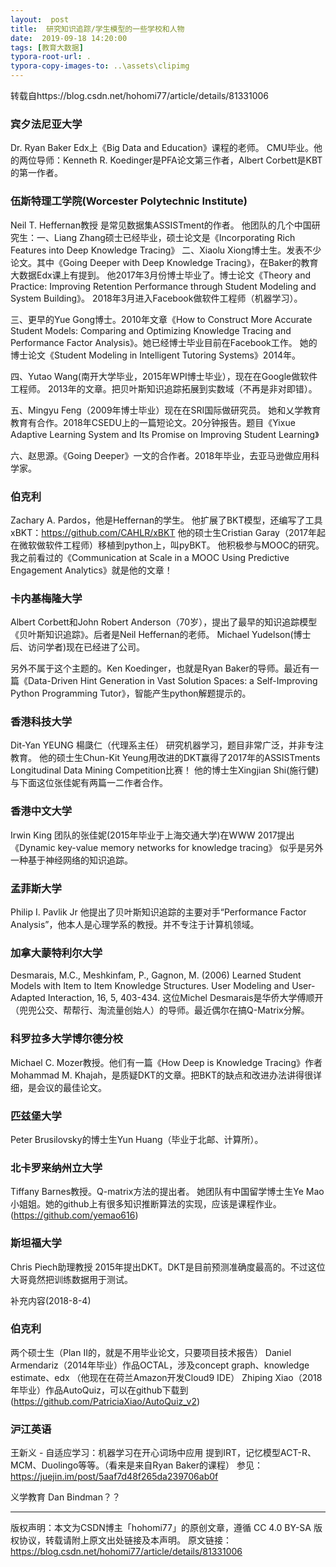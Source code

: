 ```yaml
---
layout:  post
title:  研究知识追踪/学生模型的一些学校和人物
date:  2019-09-18 14:20:00
tags: [教育大数据]
typora-root-url: .
typora-copy-images-to: ..\assets\clipimg
---
```


转载自https://blog.csdn.net/hohomi77/article/details/81331006

### 宾夕法尼亚大学

Dr. Ryan Baker
Edx上《Big Data and Education》课程的老师。
CMU毕业。他的两位导师：Kenneth R. Koedinger是PFA论文第三作者，Albert Corbett是KBT的第一作者。

### 伍斯特理工学院(Worcester Polytechnic Institute)

Neil T. Heffernan教授
是常见数据集ASSISTment的作者。
他团队的几个中国研究生：一、Liang Zhang硕士已经毕业，硕士论文是《Incorporating Rich Features into Deep Knowledge Tracing》
二、Xiaolu Xiong博士生。发表不少论文。其中《Going Deeper with Deep Knowledge Tracing》，在Baker的教育大数据Edx课上有提到。
他2017年3月份博士毕业了。博士论文《Theory and Practice: Improving Retention Performance through Student Modeling and System Building》。
2018年3月进入Facebook做软件工程师（机器学习）。

三、更早的Yue Gong博士。2010年文章《How to Construct More Accurate Student Models: Comparing and Optimizing Knowledge Tracing and Performance Factor Analysis》。她已经博士毕业目前在Facebook工作。
她的博士论文《Student Modeling in Intelligent Tutoring Systems》2014年。

四、Yutao Wang(南开大学毕业，2015年WPI博士毕业），现在在Google做软件工程师。
2013年的文章。把贝叶斯知识追踪拓展到实数域（不再是非对即错）。

五、Mingyu Feng（2009年博士毕业）现在在SRI国际做研究员。
她和乂学教育教育有合作。2018年CSEDU上的一篇短论文。20分钟报告。题目《Yixue Adaptive Learning System and Its Promise on Improving Student Learning》

六、赵思源。《Going Deeper》一文的合作者。2018年毕业，去亚马逊做应用科学家。

### 伯克利

Zachary A. Pardos，他是Heffernan的学生。
他扩展了BKT模型，还编写了工具xBKT：https://github.com/CAHLR/xBKT
他的硕士生Cristian Garay（2017年起在微软做软件工程师）移植到python上，叫pyBKT。
他积极参与MOOC的研究。我之前看过的《Communication at Scale in a MOOC Using Predictive Engagement Analytics》就是他的文章！

### 卡内基梅隆大学

Albert Corbett和John Robert Anderson（70岁），提出了最早的知识追踪模型《贝叶斯知识追踪》。后者是Neil Heffernan的老师。
Michael Yudelson(博士后、访问学者)现在已经进了公司。

另外不属于这个主题的。Ken Koedinger，也就是Ryan Baker的导师。最近有一篇《Data-Driven Hint Generation in Vast Solution Spaces: a Self-Improving Python Programming Tutor》，智能产生python解题提示的。

### 香港科技大学

Dit-Yan YEUNG 楊瓞仁（代理系主任）
研究机器学习，题目非常广泛，并非专注教育。
他的硕士生Chun-Kit Yeung用改进的DKT赢得了2017年的ASSISTments Longitudinal Data Mining Competition比赛！
他的博士生Xingjian Shi(施行健)与下面这位张佳妮有两篇一二作者合作。

### 香港中文大学

Irwin King
团队的张佳妮(2015年毕业于上海交通大学)在WWW 2017提出《Dynamic key-value memory networks for knowledge tracing》 似乎是另外一种基于神经网络的知识追踪。

### 孟菲斯大学

Philip I. Pavlik Jr
他提出了贝叶斯知识追踪的主要对手“Performance Factor Analysis”，他本人是心理学系的教授。并不专注于计算机领域。

### 加拿大蒙特利尔大学

Desmarais, M.C., Meshkinfam, P., Gagnon, M. (2006) Learned Student Models with Item to Item Knowledge Structures. User Modeling and User-Adapted Interaction, 16, 5, 403-434.
这位Michel Desmarais是华侨大学傅顺开（兜兜公交、帮帮行、淘流量创始人）的导师。最近偶尔在搞Q-Matrix分解。

### 科罗拉多大学博尔德分校

Michael C. Mozer教授。他们有一篇《How Deep is Knowledge Tracing》作者Mohammad M. Khajah，是质疑DKT的文章。把BKT的缺点和改进办法讲得很详细，是会议的最佳论文。

### 匹兹堡大学

Peter Brusilovsky的博士生Yun Huang（毕业于北邮、计算所）。

### 北卡罗来纳州立大学

Tiffany Barnes教授。Q-matrix方法的提出者。
她团队有中国留学博士生Ye Mao小姐姐。她的github上有很多知识推断算法的实现，应该是课程作业。(https://github.com/yemao616)

### 斯坦福大学

Chris Piech助理教授
2015年提出DKT。DKT是目前预测准确度最高的。不过这位大哥竟然把训练数据用于测试。

补充内容(2018-8-4)

### 伯克利

两个硕士生（Plan II的，就是不用毕业论文，只要项目技术报告）
Daniel Armendariz（2014年毕业）作品OCTAL，涉及concept graph、knowledge estimate、edx
（他现在在荷兰Amazon开发Cloud9 IDE）
Zhiping Xiao（2018年毕业）作品AutoQuiz，可以在github下载到(https://github.com/PatriciaXiao/AutoQuiz_v2)

### 沪江英语

王新义 - 自适应学习：机器学习在开心词场中应用
提到IRT，记忆模型ACT-R、MCM、Duolingo等等。（看来是来自Ryan Baker的课程）
参见：https://juejin.im/post/5aaf7d48f265da239706ab0f

义学教育
Dan Bindman？？

------

版权声明：本文为CSDN博主「hohomi77」的原创文章，遵循 CC 4.0 BY-SA 版权协议，转载请附上原文出处链接及本声明。
原文链接：https://blog.csdn.net/hohomi77/article/details/81331006